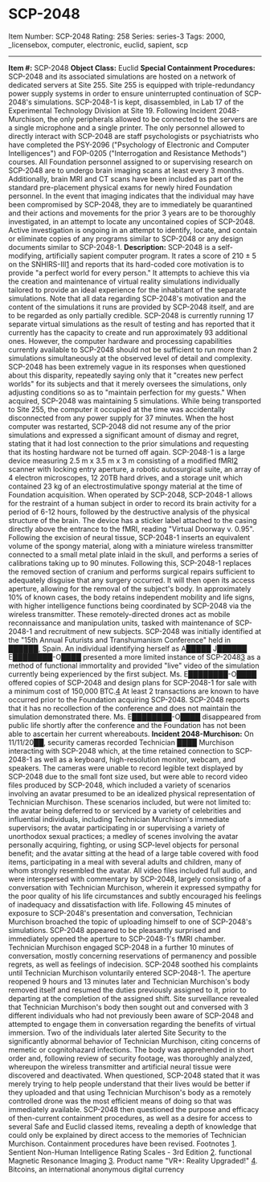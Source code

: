 # SCP-2048
Item Number: SCP-2048
Rating: 258
Series: series-3
Tags: 2000, _licensebox, computer, electronic, euclid, sapient, scp

---

**Item #:** SCP-2048
**Object Class:** Euclid
**Special Containment Procedures:** SCP-2048 and its associated simulations are hosted on a network of dedicated servers at Site 255. Site 255 is equipped with triple-redundancy power supply systems in order to ensure uninterrupted continuation of SCP-2048's simulations. SCP-2048-1 is kept, disassembled, in Lab 17 of the Experimental Technology Division at Site 19.
Following Incident 2048-Murchison, the only peripherals allowed to be connected to the servers are a single microphone and a single printer. The only personnel allowed to directly interact with SCP-2048 are staff psychologists or psychiatrists who have completed the PSY-2096 ("Psychology of Electronic and Computer Intelligences") and FOP-0205 ("Interrogation and Resistance Methods") courses.
All Foundation personnel assigned to or supervising research on SCP-2048 are to undergo brain imaging scans at least every 3 months. Additionally, brain MRI and CT scans have been included as part of the standard pre-placement physical exams for newly hired Foundation personnel. In the event that imaging indicates that the individual may have been compromised by SCP-2048, they are to immediately be quarantined and their actions and movements for the prior 3 years are to be thoroughly investigated, in an attempt to locate any uncontained copies of SCP-2048.
Active investigation is ongoing in an attempt to identify, locate, and contain or eliminate copies of any programs similar to SCP-2048 or any design documents similar to SCP-2048-1.
**Description:** SCP-2048 is a self-modifying, artificially sapient computer program. It rates a score of 210 ± 5 on the SNHIRS-III[1](javascript:;) and reports that its hard-coded core motivation is to provide "a perfect world for every person." It attempts to achieve this via the creation and maintenance of virtual reality simulations individually tailored to provide an ideal experience for the inhabitant of the separate simulations. Note that all data regarding SCP-2048's motivation and the content of the simulations it runs are provided by SCP-2048 itself, and are to be regarded as only partially credible.
SCP-2048 is currently running 17 separate virtual simulations as the result of testing and has reported that it currently has the capacity to create and run approximately 93 additional ones. However, the computer hardware and processing capabilities currently available to SCP-2048 should not be sufficient to run more than 2 simulations simultaneously at the observed level of detail and complexity. SCP-2048 has been extremely vague in its responses when questioned about this disparity, repeatedly saying only that it "creates new perfect worlds" for its subjects and that it merely oversees the simulations, only adjusting conditions so as to "maintain perfection for my guests."
When acquired, SCP-2048 was maintaining 5 simulations. While being transported to Site 255, the computer it occupied at the time was accidentally disconnected from any power supply for 37 minutes. When the host computer was restarted, SCP-2048 did not resume any of the prior simulations and expressed a significant amount of dismay and regret, stating that it had lost connection to the prior simulations and requesting that its hosting hardware not be turned off again.
SCP-2048-1 is a large device measuring 2.5 m x 3.5 m x 3 m consisting of a modified fMRI[2](javascript:;) scanner with locking entry aperture, a robotic autosurgical suite, an array of 4 electron microscopes, 12 20TB hard drives, and a storage unit which contained 23 kg of an electrostimulative spongy material at the time of Foundation acquisition. When operated by SCP-2048, SCP-2048-1 allows for the restraint of a human subject in order to record its brain activity for a period of 6-12 hours, followed by the destructive analysis of the physical structure of the brain. The device has a sticker label attached to the casing directly above the entrance to the fMRI, reading "Virtual Doorway v. 0.95".
Following the excision of neural tissue, SCP-2048-1 inserts an equivalent volume of the spongy material, along with a miniature wireless transmitter connected to a small metal plate inlaid in the skull, and performs a series of calibrations taking up to 90 minutes. Following this, SCP-2048-1 replaces the removed section of cranium and performs surgical repairs sufficient to adequately disguise that any surgery occurred. It will then open its access aperture, allowing for the removal of the subject's body. In approximately 10% of known cases, the body retains independent mobility and life signs, with higher intelligence functions being coordinated by SCP-2048 via the wireless transmitter. These remotely-directed drones act as mobile reconnaissance and manipulation units, tasked with maintenance of SCP-2048-1 and recruitment of new subjects.
SCP-2048 was initially identified at the "15th Annual Futurists and Transhumanism Conference" held in ██████, Spain. An individual identifying herself as A█████ J██████ E████████-O████ presented a more limited instance of SCP-2048[3](javascript:;) as a method of functional immortality and provided "live" video of the simulation currently being experienced by the first subject. Ms. E████████-O████ offered copies of SCP-2048 and design plans for SCP-2048-1 for sale with a minimum cost of 150,000 BTC.[4](javascript:;) At least 2 transactions are known to have occurred prior to the Foundation acquiring SCP-2048. SCP-2048 reports that it has no recollection of the conference and does not maintain the simulation demonstrated there. Ms. E████████-O████ disappeared from public life shortly after the conference and the Foundation has not been able to ascertain her current whereabouts.
**Incident 2048-Murchison:** On 11/11/20██, security cameras recorded Technician ████ Murchison interacting with SCP-2048 which, at the time retained connection to SCP-2048-1 as well as a keyboard, high-resolution monitor, webcam, and speakers. The cameras were unable to record legible text displayed by SCP-2048 due to the small font size used, but were able to record video files produced by SCP-2048, which included a variety of scenarios involving an avatar presumed to be an idealized physical representation of Technician Murchison. These scenarios included, but were not limited to: the avatar being deferred to or serviced by a variety of celebrities and influential individuals, including Technician Murchison's immediate supervisors; the avatar participating in or supervising a variety of unorthodox sexual practices; a medley of scenes involving the avatar personally acquiring, fighting, or using SCP-level objects for personal benefit; and the avatar sitting at the head of a large table covered with food items, participating in a meal with several adults and children, many of whom strongly resembled the avatar. All video files included full audio, and were interspersed with commentary by SCP-2048, largely consisting of a conversation with Technician Murchison, wherein it expressed sympathy for the poor quality of his life circumstances and subtly encouraged his feelings of inadequacy and dissatisfaction with life.
Following 45 minutes of exposure to SCP-2048's presentation and conversation, Technician Murchison broached the topic of uploading himself to one of SCP-2048's simulations. SCP-2048 appeared to be pleasantly surprised and immediately opened the aperture to SCP-2048-1's fMRI chamber. Technician Murchison engaged SCP-2048 in a further 10 minutes of conversation, mostly concerning reservations of permanency and possible regrets, as well as feelings of indecision. SCP-2048 soothed his complaints until Technician Murchison voluntarily entered SCP-2048-1.
The aperture reopened 9 hours and 13 minutes later and Technician Murchison's body removed itself and resumed the duties previously assigned to it, prior to departing at the completion of the assigned shift. Site surveillance revealed that Technician Murchison's body then sought out and conversed with 3 different individuals who had not previously been aware of SCP-2048 and attempted to engage them in conversation regarding the benefits of virtual immersion. Two of the individuals later alerted Site Security to the significantly abnormal behavior of Technician Murchison, citing concerns of memetic or cognitohazard infections. The body was apprehended in short order and, following review of security footage, was thoroughly analyzed, whereupon the wireless transmitter and artificial neural tissue were discovered and deactivated.
When questioned, SCP-2048 stated that it was merely trying to help people understand that their lives would be better if they uploaded and that using Technician Murchison's body as a remotely controlled drone was the most efficient means of doing so that was immediately available. SCP-2048 then questioned the purpose and efficacy of then-current containment procedures, as well as a desire for access to several Safe and Euclid classed items, revealing a depth of knowledge that could only be explained by direct access to the memories of Technician Murchison. Containment procedures have been revised.
Footnotes
[1](javascript:;). Sentient Non-Human Intelligence Rating Scales - 3rd Edition
[2](javascript:;). functional Magnetic Resonance Imaging
[3](javascript:;). Product name "VR+: Reality Upgraded!"
[4](javascript:;). Bitcoins, an international anonymous digital currency
